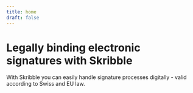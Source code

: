 ```yaml
---
title: home
draft: false
---
```


# Legally binding electronic signatures with Skribble

With Skribble you can easily handle signature processes digitally - valid according to Swiss and EU law.

<!-- [contact](/en/contact)
[disclaimer](/disclaimer)
[404](/blub) -->
